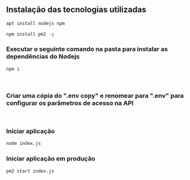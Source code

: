 ## Instalação das tecnologias utilizadas
```sh
apt install nodejs npm
```

```sh
npm install pm2 -g
```

### Executar o seguinte comando na pasta para instalar as dependências do Nodejs 
```sh
npm i
```

<br>

### Criar uma cópia do ".env copy" e renomear para ".env" para configurar os parâmetros de acesso na API 

<br>

### Iniciar aplicação
```sh
node index.js
```

### Iniciar aplicação em produção

```sh
pm2 start index.js
```
